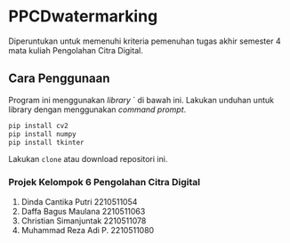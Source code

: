 # PPCDwatermarking

Diperuntukan untuk memenuhi kriteria pemenuhan tugas akhir semester 4 mata kuliah Pengolahan Citra Digital.

## Cara Penggunaan

Program ini menggunakan _library_ ` di bawah ini. Lakukan unduhan untuk library dengan menggunakan _command prompt_.

```bash
pip install cv2
pip install numpy
pip install tkinter
```

Lakukan `clone` atau download repositori ini.

### Projek Kelompok 6 Pengolahan Citra Digital
1. Dinda Cantika Putri   2210511054
2. Daffa Bagus Maulana   2210511063
3. Christian Simanjuntak 2210511078
4. Muhammad Reza Adi P.  2210511080

